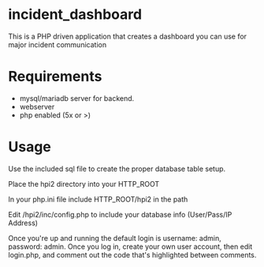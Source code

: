 # incident_dashboard
This is a PHP driven application that creates a dashboard you can use for major incident communication

# Requirements
- mysql/mariadb server for backend.
- webserver
- php enabled (5x or >)

# Usage

Use the included sql file to create the proper database table setup.

Place the hpi2 directory into your HTTP_ROOT

In your php.ini file include HTTP_ROOT/hpi2 in the path

Edit /hpi2/inc/config.php to include your database info (User/Pass/IP Address)

Once you're up and running the default login is username: admin, password: admin. Once you log in, create your own user account, then edit login.php, and comment out the code that's highlighted between comments. 
